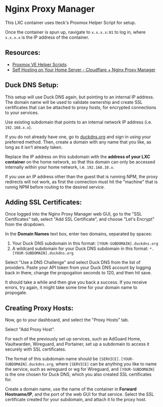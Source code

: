 # Nginx Proxy Manager

This LXC container uses tteck's Proxmox Helper Script for setup.  
  
Once the container is spun up, navigate to `x.x.x.x:81` to log in, where `x.x.x.x` is the IP address of the container.   


## Resources:
  * [Proxmox VE Helper Scripts](https://tteck.github.io/Proxmox/)
  * [Self Hosting on Your Home Server - Cloudflare + Nginx Proxy Manager](https://www.youtube.com/watch?v=GarMdDTAZJo&t=567s)


## Duck DNS Setup:

This setup will use Duck DNS again, but pointing to an internal IP address. The domain name will be used to validate ownership and create SSL certificates that can be attached to proxy hosts, for encrypted connections to your services.      

Use existing subdomain that points to an internal network IP address (i.e. `192.168.x.x`).  

If you do not already have one, go to [duckdns.org](https://www.duckdns.org/) and sign in using your preferred method. Then, create a domain with any name that you like, as long as it isn’t already taken.  

Replace the IP address on this subdomain with the **address of your LXC container** on the home network, so that this domain can only be accessed internally within your home network, i.e. `192.168.10.x`.  

If you use an IP address other than the guest that is running NPM, the proxy redirects will not work, as first the connection must hit the "machine" that is runnig NPM before routing to the desired service.   


## Adding SSL Certificates:  

Once logged into the Nginx Proxy Manager web GUI, go to the "SSL Certificates" tab, select "Add SSL Certificate", and choose "Let's Encrypt" from the dropdown.  

In the **Domain Names** text box, enter two domains, separated by spaces:
1. Your Duck DNS subdomain in this format: `[YOUR-SUBDOMAIN].duckdns.org`
2. A wildcard subdomain for your Duck DNS subdomain in this format: `*.[YOUR-SUBDOMAIN].duckdns.org`  

Select "Use a DNS Challenge" and select Duck DNS from the list of providers. Paste your API token from your Duck DNS account by logging back in there, change the propogation seconds to 120, and then hit save.    

It should take a while and then give you back a success. If you receive errors, try again, it might take some time for your domain name to propogate.  

## Creating Proxy Hosts:  

Now, go to your dashboard, and select the "Proxy Hosts" tab.  

Select "Add Proxy Host".  

For each of the previously set up services, such as AdGuard Home, Vaultwarden, Wireguard, and Portainer, set up a subdomain to access it securely with SSL certificates.  

The format of this subdomain name should be `[SERVICE].[YOUR-SUBDOMAIN].duckdns.org`, where `[SERVICE]` can be anything you like to name the service, such as wireguard or wg for Wireguard, and `[YOUR-SUBDOMAIN]` is the one chosen for Duck DNS, which you also created SSL certificates for.  

Create a domain name, use the name of the container in **Forward Hostname/IP**, and the port of the web GUI for that service. Select the SSL certificate created for your subdomain, and attach it to the proxy host.   
 
